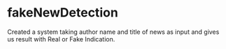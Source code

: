 # fakeNewDetection
Created a system taking author name and title of news as input and gives us result with Real or Fake Indication.

